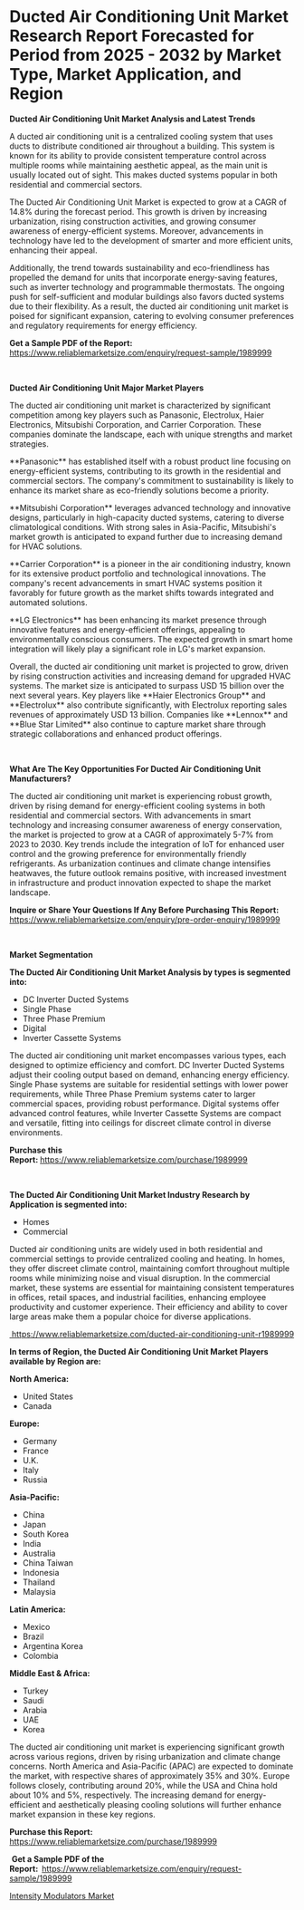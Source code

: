 <p><h1>Ducted Air Conditioning Unit Market Research Report Forecasted for Period from 2025 -  2032 by Market Type, Market Application, and Region</h1></p><p><strong>Ducted Air Conditioning Unit Market Analysis and Latest Trends</strong></p>
<p><p>A ducted air conditioning unit is a centralized cooling system that uses ducts to distribute conditioned air throughout a building. This system is known for its ability to provide consistent temperature control across multiple rooms while maintaining aesthetic appeal, as the main unit is usually located out of sight. This makes ducted systems popular in both residential and commercial sectors.</p><p>The Ducted Air Conditioning Unit Market is expected to grow at a CAGR of 14.8% during the forecast period. This growth is driven by increasing urbanization, rising construction activities, and growing consumer awareness of energy-efficient systems. Moreover, advancements in technology have led to the development of smarter and more efficient units, enhancing their appeal. </p><p>Additionally, the trend towards sustainability and eco-friendliness has propelled the demand for units that incorporate energy-saving features, such as inverter technology and programmable thermostats. The ongoing push for self-sufficient and modular buildings also favors ducted systems due to their flexibility. As a result, the ducted air conditioning unit market is poised for significant expansion, catering to evolving consumer preferences and regulatory requirements for energy efficiency.</p></p>
<p><strong>Get a Sample PDF of the Report:&nbsp;</strong> <a href="https://www.reliablemarketsize.com/enquiry/request-sample/1989999?utm_campaign=2744&utm_medium=2&utm_source=Github&utm_content=ia&utm_term=10042025&utm_id=ducted-air-conditioning-unit">https://www.reliablemarketsize.com/enquiry/request-sample/1989999</a></p>
<p>&nbsp;</p>
<p><strong>Ducted Air Conditioning Unit Major Market Players</strong></p>
<p><p>The ducted air conditioning unit market is characterized by significant competition among key players such as Panasonic, Electrolux, Haier Electronics, Mitsubishi Corporation, and Carrier Corporation. These companies dominate the landscape, each with unique strengths and market strategies.</p><p>**Panasonic** has established itself with a robust product line focusing on energy-efficient systems, contributing to its growth in the residential and commercial sectors. The company's commitment to sustainability is likely to enhance its market share as eco-friendly solutions become a priority.</p><p>**Mitsubishi Corporation** leverages advanced technology and innovative designs, particularly in high-capacity ducted systems, catering to diverse climatological conditions. With strong sales in Asia-Pacific, Mitsubishi's market growth is anticipated to expand further due to increasing demand for HVAC solutions.</p><p>**Carrier Corporation** is a pioneer in the air conditioning industry, known for its extensive product portfolio and technological innovations. The company's recent advancements in smart HVAC systems position it favorably for future growth as the market shifts towards integrated and automated solutions.</p><p>**LG Electronics** has been enhancing its market presence through innovative features and energy-efficient offerings, appealing to environmentally conscious consumers. The expected growth in smart home integration will likely play a significant role in LG's market expansion.</p><p>Overall, the ducted air conditioning unit market is projected to grow, driven by rising construction activities and increasing demand for upgraded HVAC systems. The market size is anticipated to surpass USD 15 billion over the next several years. Key players like **Haier Electronics Group** and **Electrolux** also contribute significantly, with Electrolux reporting sales revenues of approximately USD 13 billion. Companies like **Lennox** and **Blue Star Limited** also continue to capture market share through strategic collaborations and enhanced product offerings.</p></p>
<p>&nbsp;</p>
<p><strong>What Are The Key Opportunities For Ducted Air Conditioning Unit Manufacturers?</strong></p>
<p><p>The ducted air conditioning unit market is experiencing robust growth, driven by rising demand for energy-efficient cooling systems in both residential and commercial sectors. With advancements in smart technology and increasing consumer awareness of energy conservation, the market is projected to grow at a CAGR of approximately 5-7% from 2023 to 2030. Key trends include the integration of IoT for enhanced user control and the growing preference for environmentally friendly refrigerants. As urbanization continues and climate change intensifies heatwaves, the future outlook remains positive, with increased investment in infrastructure and product innovation expected to shape the market landscape.</p></p>
<p><strong>Inquire or Share Your Questions If Any Before Purchasing This Report:</strong> <a href="https://www.reliablemarketsize.com/enquiry/pre-order-enquiry/1989999?utm_campaign=2744&utm_medium=2&utm_source=Github&utm_content=ia&utm_term=10042025&utm_id=ducted-air-conditioning-unit">https://www.reliablemarketsize.com/enquiry/pre-order-enquiry/1989999</a></p>
<p>&nbsp;</p>
<p><strong>Market Segmentation</strong></p>
<p><strong>The Ducted Air Conditioning Unit Market Analysis by types is segmented into:</strong></p>
<p><ul><li>DC Inverter Ducted Systems</li><li>Single Phase</li><li>Three Phase Premium</li><li>Digital</li><li>Inverter Cassette Systems</li></ul></p>
<p><p>The ducted air conditioning unit market encompasses various types, each designed to optimize efficiency and comfort. DC Inverter Ducted Systems adjust their cooling output based on demand, enhancing energy efficiency. Single Phase systems are suitable for residential settings with lower power requirements, while Three Phase Premium systems cater to larger commercial spaces, providing robust performance. Digital systems offer advanced control features, while Inverter Cassette Systems are compact and versatile, fitting into ceilings for discreet climate control in diverse environments.</p></p>
<p><strong>Purchase this Report:&nbsp;</strong><a href="https://www.reliablemarketsize.com/purchase/1989999?utm_campaign=2744&utm_medium=2&utm_source=Github&utm_content=ia&utm_term=10042025&utm_id=ducted-air-conditioning-unit">https://www.reliablemarketsize.com/purchase/1989999</a></p>
<p>&nbsp;</p>
<p><strong>The Ducted Air Conditioning Unit Market Industry Research by Application is segmented into:</strong></p>
<p><ul><li>Homes</li><li>Commercial</li></ul></p>
<p><p>Ducted air conditioning units are widely used in both residential and commercial settings to provide centralized cooling and heating. In homes, they offer discreet climate control, maintaining comfort throughout multiple rooms while minimizing noise and visual disruption. In the commercial market, these systems are essential for maintaining consistent temperatures in offices, retail spaces, and industrial facilities, enhancing employee productivity and customer experience. Their efficiency and ability to cover large areas make them a popular choice for diverse applications.</p></p>
<p><a href="https://www.reliablemarketsize.com/ducted-air-conditioning-unit-r1989999?utm_campaign=2744&utm_medium=2&utm_source=Github&utm_content=ia&utm_term=10042025&utm_id=ducted-air-conditioning-unit">&nbsp;https://www.reliablemarketsize.com/ducted-air-conditioning-unit-r1989999</a></p>
<p><strong>In terms of Region, the Ducted Air Conditioning Unit Market Players available by Region are:</strong></p>
<p>
    <p> <strong> North America: </strong>
        <ul>
            <li>United States</li>
            <li>Canada</li>
        </ul>
        </p> 
    <p> <strong> Europe: </strong>
        <ul>
            <li>Germany</li>
            <li>France</li>
            <li>U.K.</li>
            <li>Italy</li>
            <li>Russia</li>
        </ul>
        </p> 
    <p> <strong> Asia-Pacific: </strong>
        <ul>
            <li>China</li>
            <li>Japan</li>
            <li>South Korea</li>
            <li>India</li>
            <li>Australia</li>
            <li>China Taiwan</li>
            <li>Indonesia</li>
            <li>Thailand</li>
            <li>Malaysia</li>
        </ul>
        </p> 
    <p> <strong> Latin America: </strong>
        <ul>
            <li>Mexico</li>
            <li>Brazil</li>
            <li>Argentina Korea</li>
            <li>Colombia</li>
        </ul>
        </p> 
    <p> <strong> Middle East & Africa: </strong>
        <ul>
            <li>Turkey</li>
            <li>Saudi</li>
            <li>Arabia</li>
            <li>UAE</li>
            <li>Korea</li>
        </ul>
    </p>
    </p>
<p><p>The ducted air conditioning unit market is experiencing significant growth across various regions, driven by rising urbanization and climate change concerns. North America and Asia-Pacific (APAC) are expected to dominate the market, with respective shares of approximately 35% and 30%. Europe follows closely, contributing around 20%, while the USA and China hold about 10% and 5%, respectively. The increasing demand for energy-efficient and aesthetically pleasing cooling solutions will further enhance market expansion in these key regions.</p></p>
<p><strong>Purchase this Report: </strong><a href="https://www.reliablemarketsize.com/purchase/1989999?utm_campaign=2744&utm_medium=2&utm_source=Github&utm_content=ia&utm_term=10042025&utm_id=ducted-air-conditioning-unit">https://www.reliablemarketsize.com/purchase/1989999</a></p>
<p>&nbsp;<strong>Get a Sample PDF of the Report:&nbsp;&nbsp;</strong><a href="https://www.reliablemarketsize.com/enquiry/request-sample/1989999?utm_campaign=2744&utm_medium=2&utm_source=Github&utm_content=ia&utm_term=10042025&utm_id=ducted-air-conditioning-unit">https://www.reliablemarketsize.com/enquiry/request-sample/1989999</a></p>
<p><strong></strong></p>
<p><p><a href="https://github.com/leijavaagexo/Market-Research-Report-List-1/blob/main/intensity-modulators-market.md?utm_campaign=2744&utm_medium=2&utm_source=Github&utm_content=ia&utm_term=10042025&utm_id=ducted-air-conditioning-unit">Intensity Modulators Market</a></p></p>